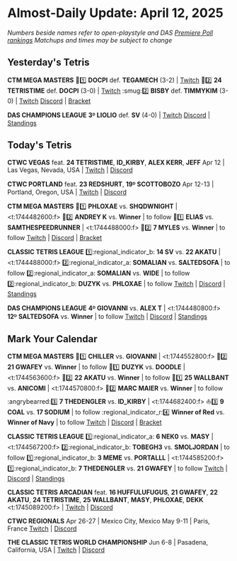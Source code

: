 # Almost-Daily Update: April 12, 2025
*Numbers beside names refer to open-playstyle and DAS [Premiere Poll rankings](https://premierepoll.wordpress.com/)*
*Matchups and times may be subject to change*

## Yesterday's Tetris
**CTM MEGA MASTERS**
:hyacinth::one:  **DOCPI** def. **TEGAMECH** (3-2)  |  [Twitch](https://www.twitch.tv/videos/2430153835?t=00h24m22s)
:hyacinth::two:  **24 TETRISTIME** def. **DOCPI** (3-0)  |  [Twitch](https://www.twitch.tv/videos/2430153835?t=01h22m58s)
:smug::two:  **BISBY** def. **TIMMYKIM** (3-0)  |  [Twitch](https://www.twitch.tv/videos/2430153835?t=02h13m34s)
[Discord](https://go.ctm.gg/discord)  |  [Bracket](https://go.ctm.gg/event/ctm-april-2025/masters-event/)

**DAS CHAMPIONS LEAGUE**
**3ᴰ LIOLIO** def. **SV** (4-0)  |  [Twitch](https://www.twitch.tv/videos/2430111229)
[Discord](https://tinyurl.com/dcltetris)  |  [Standings](https://docs.google.com/spreadsheets/d/1nEN0MAbueG36UDkpfUsPZEmAMuKif6IcLAmJ8iZhCe8/edit?gid=810776162#gid=810776162)

## Today's Tetris
**CTWC VEGAS**
feat. **24 TETRISTIME**, **ID_KIRBY**, **ALEX KERR**, **JEFF**
Apr 12  |  Las Vegas, Nevada, USA  |  [Twitch](https://www.twitch.tv/classictetris)  |  [Discord](https://tinyurl.com/ctwcdiscord) 

**CTWC PORTLAND**
feat. **23 REDSHURT**, **19ᴰ SCOTTOBOZO**
Apr 12-13  |  Portland, Oregon, USA  |  [Twitch](https://www.twitch.tv/classictetris)  |  [Discord](https://tinyurl.com/ctwcdiscord) 

**CTM MEGA MASTERS**
:blue_car::one:  **PHLOXAE** vs. **SHQDWNIGHT**  |  <t:1744482600:f>
:blue_car::two:  **ANDREY K** vs. **Winner**  |  to follow
:wine_glass::one:  **ELIAS** vs. **SAMTHESPEEDRUNNER**  |  <t:1744488000:f>
:wine_glass::two:  **7 MYLES** vs. **Winner**  |  to follow
[Twitch](https://twitch.tv/monthlytetris)  |  [Discord](https://go.ctm.gg/discord)  |  [Bracket](https://go.ctm.gg/event/ctm-april-2025/masters-event/)

**CLASSIC TETRIS LEAGUE**
:one::regional_indicator_b:  **14 SV** vs. **22 AKATU**  |  <t:1744488000:f>
:two::regional_indicator_a:  **SOMALIAN** vs. **SALTEDSOFA**  |  to follow
:two::regional_indicator_a:  **SOMALIAN** vs. **WIDE**  |  to follow
:two::regional_indicator_b:  **DUZYK** vs. **PHLOXAE**  |  to follow
[Twitch](https://twitch.tv/classictetrisleague)  |  [Discord](https://tinyurl.com/classictetrisleague)  |  [Standings](https://ctlscoreboard.herokuapp.com)

**DAS CHAMPIONS LEAGUE**
**4ᴰ GIOVANNI** vs. **ALEX T**  |  <t:1744480800:f>
**12ᴰ SALTEDSOFA** vs. **Winner**  |  to follow
[Twitch](https://twitch.tv/dastetris)  |  [Discord](https://tinyurl.com/dcltetris)  |  [Standings](https://docs.google.com/spreadsheets/d/1nEN0MAbueG36UDkpfUsPZEmAMuKif6IcLAmJ8iZhCe8/edit?gid=810776162#gid=810776162)

## Mark Your Calendar
**CTM MEGA MASTERS**
:ocean::one:  **CHILLER** vs. **GIOVANNI**  |  <t:1744552800:f>
:ocean::two:  **21 GWAFEY** vs. **Winner**  |  to follow
:hotdog::one:  **DUZYK** vs. **DOODLE**  |  <t:1744563600:f>
:hotdog::two:  **22 AKATU** vs. **Winner**  |  to follow
:tangerine::one:  **25 WALLBANT** vs. **ANICOMI**  |  <t:1744570800:f>
:tangerine::two:  **MARC MAIER** vs. **Winner**  |  to follow
:angrybearred::three:  **7 THEDENGLER** vs. **ID_KIRBY**  |  <t:1744682400:f>
:sailboat::three:  **9 COAL** vs. **17 SODIUM**  |  to follow
:regional_indicator_r::four:  **Winner of Red** vs. **Winner of Navy**  |  to follow
[Twitch](https://twitch.tv/monthlytetris)  |  [Discord](https://go.ctm.gg/discord)  |  [Bracket](https://go.ctm.gg/event/ctm-april-2025/masters-event/)

**CLASSIC TETRIS LEAGUE**
:one::regional_indicator_a:  **6 NEK0** vs. **MASY**  |  <t:1744567200:f>
:two::regional_indicator_b:  **TOBEGH3** vs. **SMOLJORDAN**  |  to follow
:one::regional_indicator_b:  **3 MEME** vs. **PORTALLL**  |  <t:1744585200:f>
:one::regional_indicator_b:  **7 THEDENGLER** vs. **21 GWAFEY**  |  to follow
[Twitch](https://twitch.tv/classictetrisleague)  |  [Discord](https://tinyurl.com/classictetrisleague)  |  [Standings](https://ctlscoreboard.herokuapp.com)

**CLASSIC TETRIS ARCADIAN**
feat. **16 HUFFULUFUGUS**, **21 GWAFEY**, **22 AKATU**, **24 TETRISTIME**,
**25 WALLBANT**, **MASY**, **PHLOXAE**, **DEKK**
<t:1745089200:f>  |  [Twitch](https://twitch.tv/TetrisWars)  |  [Discord](https://discord.gg/wNFYzj4cdg)

**CTWC REGIONALS**
Apr 26-27  |  Mexico City, Mexico
May 9-11  |  Paris, France
[Twitch](https://www.twitch.tv/classictetris)  |  [Discord](https://tinyurl.com/ctwcdiscord)

**THE CLASSIC TETRIS WORLD CHAMPIONSHIP**
Jun 6-8  |  Pasadena, California, USA  |  [Twitch](https://www.twitch.tv/classictetris)  |  [Discord](https://tinyurl.com/ctwcdiscord)